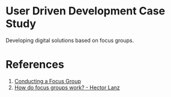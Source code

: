 # User Driven Development Case Study
Developing digital solutions based on focus groups.




# References  
1. [Conducting a Focus Group](https://youtu.be/Auf9pkuCc8k)  
1. [How do focus groups work? - Hector Lanz](https://youtu.be/3TwgVQIZPsw)

